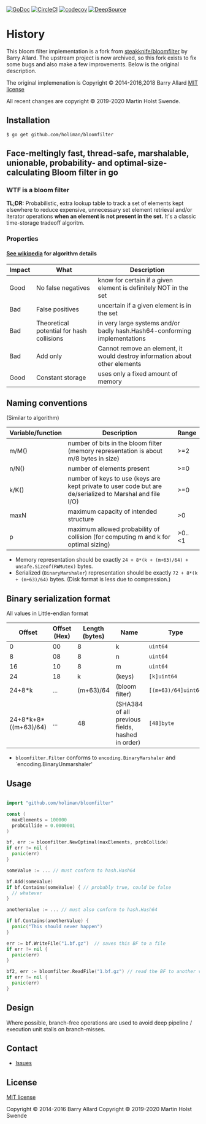 
[![GoDoc](https://godoc.org/github.com/holiman/bloomfilter?status.png)](https://godoc.org/github.com/holiman/bloomfilter)
[![CircleCI](https://circleci.com/gh/holiman/bloomfilter.svg?style=svg)](https://app.circleci.com/pipelines/github/holiman/bloomfilter)
[![codecov](https://codecov.io/gh/holiman/bloomfilter/branch/master/graph/badge.svg?token=O48l6LbHkL)](https://codecov.io/gh/holiman/bloomfilter)
[![DeepSource](https://deepsource.io/gh/holiman/bloomfilter.svg/?label=active+issues&show_trend=true)](https://deepsource.io/gh/holiman/bloomfilter/?ref=repository-badge)

# History

This bloom filter implementation is a fork from [steakknife/bloomfilter](https://github.com/steakknife/bloomfilter) by Barry Allard. 
The upstream project is now archived, so this fork exists to fix some bugs and also
make a few improvements. Below is the original description. 

The original implemenation is Copyright © 2014-2016,2018 Barry Allard
[MIT license](MIT-LICENSE.txt)

All recent changes are copyright © 2019-2020 Martin Holst Swende. 

## Installation 

```
$ go get github.com/holiman/bloomfilter
```

## Face-meltingly fast, thread-safe, marshalable, unionable, probability- and optimal-size-calculating Bloom filter in go

### WTF is a bloom filter

**TL;DR:** Probabilistic, extra lookup table to track a set of elements kept elsewhere to reduce expensive, unnecessary set element retrieval and/or iterator operations **when an element is not present in the set.** It's a classic time-storage tradeoff algoritm.

### Properties

#### [See wikipedia](https://en.wikipedia.org/wiki/Bloom_filter) for algorithm details

|Impact|What|Description|
|---|---|---|
|Good|No false negatives|know for certain if a given element is definitely NOT in the set|
|Bad|False positives|uncertain if a given element is in the set|
|Bad|Theoretical potential for hash collisions|in very large systems and/or badly hash.Hash64-conforming implementations|
|Bad|Add only|Cannot remove an element, it would destroy information about other elements|
|Good|Constant storage|uses only a fixed amount of memory|

## Naming conventions

(Similar to algorithm)

|Variable/function|Description|Range|
|---|---|---|
|m/M()|number of bits in the bloom filter (memory representation is about m/8 bytes in size)|>=2|
|n/N()|number of elements present|>=0|
|k/K()|number of keys to use (keys are kept private to user code but are de/serialized to Marshal and file I/O)|>=0|
|maxN|maximum capacity of intended structure|>0|
|p|maximum allowed probability of collision (for computing m and k for optimal sizing)|>0..<1|

- Memory representation should be exactly `24 + 8*(k + (m+63)/64) + unsafe.Sizeof(RWMutex)` bytes.
- Serialized (`BinaryMarshaler`) representation should be exactly `72 + 8*(k + (m+63)/64)` bytes. (Disk format is less due to compression.)

## Binary serialization format

All values in Little-endian format

|Offset|Offset (Hex)|Length (bytes)|Name|Type|
|---|---|---|---|---|
|0|00|8|k|`uint64`|
|8|08|8|n|`uint64`|
|16|10|8|m|`uint64`|
|24|18|k|(keys)|`[k]uint64`|
|24+8*k|...|(m+63)/64|(bloom filter)|`[(m+63)/64]uint64`|
|24+8\*k+8\*((m+63)/64)|...|48|(SHA384 of all previous fields, hashed in order)|`[48]byte`|

- `bloomfilter.Filter` conforms to `encoding.BinaryMarshaler` and `encoding.BinaryUnmarshaler'

## Usage

```go

import "github.com/holiman/bloomfilter"

const (
  maxElements = 100000
  probCollide = 0.0000001
)

bf, err := bloomfilter.NewOptimal(maxElements, probCollide)
if err != nil {
  panic(err)
}

someValue := ... // must conform to hash.Hash64

bf.Add(someValue)
if bf.Contains(someValue) { // probably true, could be false
  // whatever
}

anotherValue := ... // must also conform to hash.Hash64

if bf.Contains(anotherValue) {
  panic("This should never happen")
}

err := bf.WriteFile("1.bf.gz")  // saves this BF to a file
if err != nil {
  panic(err)
}

bf2, err := bloomfilter.ReadFile("1.bf.gz") // read the BF to another var
if err != nil {
  panic(err)
}
```


## Design

Where possible, branch-free operations are used to avoid deep pipeline / execution unit stalls on branch-misses.

## Contact

- [Issues](https://github.com/holiman/bloomfilter/issues)

## License

[MIT license](MIT-LICENSE.txt)

Copyright © 2014-2016 Barry Allard
Copyright © 2019-2020 Martin Holst Swende

